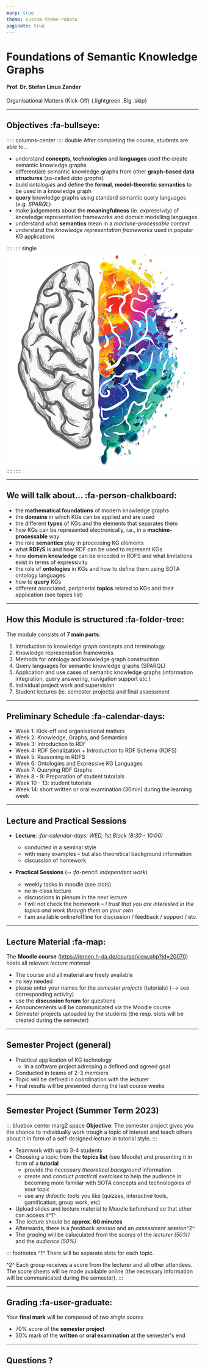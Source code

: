 ```yaml
---
marp: true
theme: custom-theme-roboto
paginate: true
---
```

<style>
/**
 * @theme enable-all-auto-scaling
 * @auto-scaling true
 */

/* @import 'default'; */
/* @import url('user-theme2.css'); */
</style>



<!-- marp --engine ./engine.js --watch --theme-set custom-theme-roboto.css -- --allow-local-files organisation.md -->
<!-- marp --pdf --allow-local-files --engine ./engine.js --theme-set custom-theme-roboto.css -- organisation.md -->



# Foundations of Semantic Knowledge Graphs

#### Prof. Dr. Stefan Linus Zander 

Organisational Matters (Kick-Off) {.lightgreen .Big .skip}


---
<!-- header: Organisation -->
<!-- footer: Foundations of Semantic Knowledge Graphs | Kick-Off-Meeting Summerterm 2023 | Prof. Dr. Stefan Zander | Hochschule Darmstadt – University of Applied Sciences -->



## Objectives :fa-bullseye:

::::: columns-center
:::: double
After completing the course, students are able to...
- understand **concepts**, **technologies** and **languages** used the create semantic knowledge graphs
- differentiate semantic knowledge graphs from other **graph-based data structures** (so-called *data graphs*)
- build *ontologies* and define the **formal**, **model-theoretic semantics** to be used in a knowledge graph
- **query** knowledge graphs using standard semantic query languages (e.g. *SPARQL*)
- make judgements about the **meaningfulness** (ie. *expressivity*) of knowledge representation frameworks and domain modelling languages 
- understand what **semantics** mean in a _machine-processable context_ <!-- and what inferences can be drawn -->
- understand the _knowledge representation frameworks_ used in popular KG applications

<!-- - apply the learned concepts in order to build a semantic knowledge graph for an individual business domain or application using RDF/S and/or OWL
- use state of the art ontology creation and management tools
- utilize existing knowledge graphs for individual business applications -->
::::
:::: single 
![](figures/brain3.png)
::::
:::::


---
## We will talk about... :fa-person-chalkboard:

- the **mathematical foundations** of modern knowledge graphs
- the **domains** in which KGs can be applied and are used
- the different **types** of KGs and the elements that separates them
- how KGs can be represented electronically, i.e., in a **machine-processable** way
- the role **semantics** play in processing KG elements
- what **RDF/S** is and how RDF can be used to represent KGs
- how **domain knowledge** can be encoded in RDFS and what limitations exist in terms of expressivity
- the role of **ontologies** in KGs and how to define them using SOTA ontology languages
- how to **query** KGs 
- different associated, peripherial **topics** related to KGs and their application (see topics list)


---
## How this Module is structured :fa-folder-tree:

The module consists of __7 main parts__:
1. Introduction to knowledge graph concepts and terminology
2. Knowledge representation frameworks
3. Methods for ontology and knowledge graph construction
4. Query languages for semantic knowledge graphs (SPARQL)
5. Application and use cases of semantic knowledge graphs (information integration, query answering, navigation support etc.)
6. Individual project work and supervision
7. Student lectures (ie. semester projects) and final assessment




---
## Preliminary Schedule :fa-calendar-days:

- Week 1: Kick-off and organisational matters
- Week 2: Knowledge, Graphs, and Semantics
- Week 3: Introduction to RDF
- Week 4: RDF Serialization + Introduction to RDF Schema (RDFS)
- Week 5: Reasoning in RDFS
- Week 6: Ontologies and Expressive KG Languages
- Week 7: Querying RDF Graphs
- Week 8 - 9: Preparation of student tutorials 
- Week 10 - 13: student tutorials
- Week 14: short written or oral examination (30min) during the learning week 



---
## Lecture and Practical Sessions

- **Lecture**: _:far-calendar-days: WED, 1st Block (8:30 - 10:00)_
  - conducted in a seminal style
  - with many examples – but also theoretical background information
  - discussion of homework

- **Practical Sessions** ($\leadsto$ _:fa-pencil: independent work_)
  - weekly tasks in moodle (see slots)
  - no in-class lecture
  - discussions in plenum in the next lecture
  - I will not check the homework – _I trust that you are interested in the topics and work through them on your own_
  - I am available online/offline for discussion / feedback / support / etc.
  <!-- - ~~no bonus points in summer term 2023~~  -->


---
## Lecture Material :fa-map:

The **Moodle course** (https://lernen.h-da.de/course/view.php?id=20070) hosts all relevant _lecture material_
- The course and all material are freely available
- no key needed
- please enter your names for the _semester projects_ (tutorials) (--> see corresponding activity)
- use the **discussion forum** for questions
- Announcements will be communicated via the Moodle course
- Semester projects uploaded by the students (the resp. slots will be created during the semester) 



---
## Semester Project (general)

- Practical application of KG technology
  - in a software project adressing a defined and agreed goal
- Conducted in teams of 2-3 members
- Topic will be defined in coordination with the lecturer
- Final results will be presented during the last course weeks



---
## Semester Project (Summer Term 2023)

::: bluebox center marg2 space
**Objective**: The semester project gives you the chance to individually work trough a topic of interest and teach others about it in form of a self-designed lecture in tutorial style.
:::


- Teamwork with up to 3-4 students
- Choosing a topic from the **topics list** (see Moodle) and presenting it in form of a **tutorial** 
  - provide the necessary _theoretical background_ information
  - create and conduct _practical exercises_ to help the audience in becoming more familiar with SOTA concepts and technologoies of your topic
  - use any _didactic tools_ you like (quizzes, interactive tools, gamification, group work, etc)
- Upload slides and lecture material to Moodle beforehand so that other can access it^1^
- The lecture should be **approx. 60 minutes** 
- Afterwards, there is a _feedback session_ and an _assessment session_^2^
- The *grading* will be caluculated from the *scores* of the _lecturer (50%)_ and the _audience (50%)_

::: footnotes
^1^ There will be separate slots for each topic.

^2^ Each group receives a score from the lecturer and all other attendees. The score sheets will be made available online (the necessary information will be communicated during the semester).
:::



---
## Grading :fa-user-graduate:

Your **final mark** will be composed of _two single scores_
- 70% score of the **semester project** 
- 30% mark of the **written** or **oral examination** at the semester's end



---
## Questions ?
